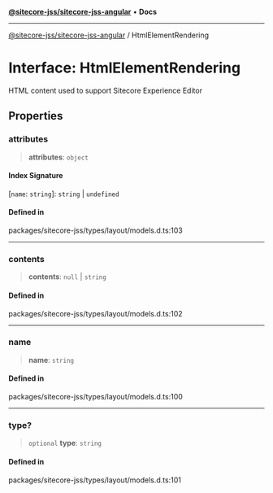 [**@sitecore-jss/sitecore-jss-angular**](../README.md) • **Docs**

***

[@sitecore-jss/sitecore-jss-angular](../README.md) / HtmlElementRendering

# Interface: HtmlElementRendering

HTML content used to support Sitecore Experience Editor

## Properties

### attributes

> **attributes**: `object`

#### Index Signature

 \[`name`: `string`\]: `string` \| `undefined`

#### Defined in

packages/sitecore-jss/types/layout/models.d.ts:103

***

### contents

> **contents**: `null` \| `string`

#### Defined in

packages/sitecore-jss/types/layout/models.d.ts:102

***

### name

> **name**: `string`

#### Defined in

packages/sitecore-jss/types/layout/models.d.ts:100

***

### type?

> `optional` **type**: `string`

#### Defined in

packages/sitecore-jss/types/layout/models.d.ts:101
